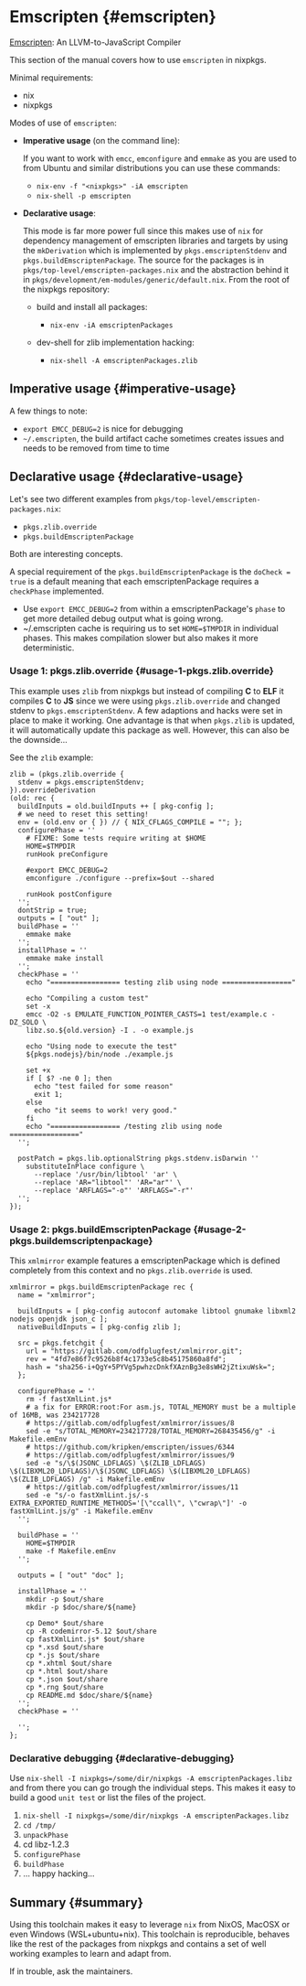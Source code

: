 # Emscripten {#emscripten}

[Emscripten](https://github.com/kripken/emscripten): An LLVM-to-JavaScript Compiler

This section of the manual covers how to use `emscripten` in nixpkgs.

Minimal requirements:

* nix
* nixpkgs

Modes of use of `emscripten`:

* **Imperative usage** (on the command line):

   If you want to work with `emcc`, `emconfigure` and `emmake` as you are used to from Ubuntu and similar distributions you can use these commands:

    * `nix-env -f "<nixpkgs>" -iA emscripten`
    * `nix-shell -p emscripten`

* **Declarative usage**:

    This mode is far more power full since this makes use of `nix` for dependency management of emscripten libraries and targets by using the `mkDerivation` which is implemented by `pkgs.emscriptenStdenv` and `pkgs.buildEmscriptenPackage`. The source for the packages is in `pkgs/top-level/emscripten-packages.nix` and the abstraction behind it in `pkgs/development/em-modules/generic/default.nix`. From the root of the nixpkgs repository:
    * build and install all packages:
        * `nix-env -iA emscriptenPackages`

    * dev-shell for zlib implementation hacking:
        * `nix-shell -A emscriptenPackages.zlib`

## Imperative usage {#imperative-usage}

A few things to note:

* `export EMCC_DEBUG=2` is nice for debugging
* `~/.emscripten`, the build artifact cache sometimes creates issues and needs to be removed from time to time

## Declarative usage {#declarative-usage}

Let's see two different examples from `pkgs/top-level/emscripten-packages.nix`:

* `pkgs.zlib.override`
* `pkgs.buildEmscriptenPackage`

Both are interesting concepts.

A special requirement of the `pkgs.buildEmscriptenPackage` is the `doCheck = true` is a default meaning that each emscriptenPackage requires a `checkPhase` implemented.

* Use `export EMCC_DEBUG=2` from within a emscriptenPackage's `phase` to get more detailed debug output what is going wrong.
* ~/.emscripten cache is requiring us to set `HOME=$TMPDIR` in individual phases. This makes compilation slower but also makes it more deterministic.

### Usage 1: pkgs.zlib.override {#usage-1-pkgs.zlib.override}

This example uses `zlib` from nixpkgs but instead of compiling **C** to **ELF** it compiles **C** to **JS** since we were using `pkgs.zlib.override` and changed stdenv to `pkgs.emscriptenStdenv`. A few adaptions and hacks were set in place to make it working. One advantage is that when `pkgs.zlib` is updated, it will automatically update this package as well. However, this can also be the downside...

See the `zlib` example:

    zlib = (pkgs.zlib.override {
      stdenv = pkgs.emscriptenStdenv;
    }).overrideDerivation
    (old: rec {
      buildInputs = old.buildInputs ++ [ pkg-config ];
      # we need to reset this setting!
      env = (old.env or { }) // { NIX_CFLAGS_COMPILE = ""; };
      configurePhase = ''
        # FIXME: Some tests require writing at $HOME
        HOME=$TMPDIR
        runHook preConfigure

        #export EMCC_DEBUG=2
        emconfigure ./configure --prefix=$out --shared

        runHook postConfigure
      '';
      dontStrip = true;
      outputs = [ "out" ];
      buildPhase = ''
        emmake make
      '';
      installPhase = ''
        emmake make install
      '';
      checkPhase = ''
        echo "================= testing zlib using node ================="

        echo "Compiling a custom test"
        set -x
        emcc -O2 -s EMULATE_FUNCTION_POINTER_CASTS=1 test/example.c -DZ_SOLO \
        libz.so.${old.version} -I . -o example.js

        echo "Using node to execute the test"
        ${pkgs.nodejs}/bin/node ./example.js

        set +x
        if [ $? -ne 0 ]; then
          echo "test failed for some reason"
          exit 1;
        else
          echo "it seems to work! very good."
        fi
        echo "================= /testing zlib using node ================="
      '';

      postPatch = pkgs.lib.optionalString pkgs.stdenv.isDarwin ''
        substituteInPlace configure \
          --replace '/usr/bin/libtool' 'ar' \
          --replace 'AR="libtool"' 'AR="ar"' \
          --replace 'ARFLAGS="-o"' 'ARFLAGS="-r"'
      '';
    });

### Usage 2: pkgs.buildEmscriptenPackage {#usage-2-pkgs.buildemscriptenpackage}

This `xmlmirror` example features a emscriptenPackage which is defined completely from this context and no `pkgs.zlib.override` is used.

    xmlmirror = pkgs.buildEmscriptenPackage rec {
      name = "xmlmirror";

      buildInputs = [ pkg-config autoconf automake libtool gnumake libxml2 nodejs openjdk json_c ];
      nativeBuildInputs = [ pkg-config zlib ];

      src = pkgs.fetchgit {
        url = "https://gitlab.com/odfplugfest/xmlmirror.git";
        rev = "4fd7e86f7c9526b8f4c1733e5c8b45175860a8fd";
        hash = "sha256-i+QgY+5PYVg5pwhzcDnkfXAznBg3e8sWH2jZtixuWsk=";
      };

      configurePhase = ''
        rm -f fastXmlLint.js*
        # a fix for ERROR:root:For asm.js, TOTAL_MEMORY must be a multiple of 16MB, was 234217728
        # https://gitlab.com/odfplugfest/xmlmirror/issues/8
        sed -e "s/TOTAL_MEMORY=234217728/TOTAL_MEMORY=268435456/g" -i Makefile.emEnv
        # https://github.com/kripken/emscripten/issues/6344
        # https://gitlab.com/odfplugfest/xmlmirror/issues/9
        sed -e "s/\$(JSONC_LDFLAGS) \$(ZLIB_LDFLAGS) \$(LIBXML20_LDFLAGS)/\$(JSONC_LDFLAGS) \$(LIBXML20_LDFLAGS) \$(ZLIB_LDFLAGS) /g" -i Makefile.emEnv
        # https://gitlab.com/odfplugfest/xmlmirror/issues/11
        sed -e "s/-o fastXmlLint.js/-s EXTRA_EXPORTED_RUNTIME_METHODS='[\"ccall\", \"cwrap\"]' -o fastXmlLint.js/g" -i Makefile.emEnv
      '';

      buildPhase = ''
        HOME=$TMPDIR
        make -f Makefile.emEnv
      '';

      outputs = [ "out" "doc" ];

      installPhase = ''
        mkdir -p $out/share
        mkdir -p $doc/share/${name}

        cp Demo* $out/share
        cp -R codemirror-5.12 $out/share
        cp fastXmlLint.js* $out/share
        cp *.xsd $out/share
        cp *.js $out/share
        cp *.xhtml $out/share
        cp *.html $out/share
        cp *.json $out/share
        cp *.rng $out/share
        cp README.md $doc/share/${name}
      '';
      checkPhase = ''

      '';
    };

### Declarative debugging {#declarative-debugging}

Use `nix-shell -I nixpkgs=/some/dir/nixpkgs -A emscriptenPackages.libz` and from there you can go trough the individual steps. This makes it easy to build a good `unit test` or list the files of the project.

1. `nix-shell -I nixpkgs=/some/dir/nixpkgs -A emscriptenPackages.libz`
2. `cd /tmp/`
3. `unpackPhase`
4. cd libz-1.2.3
5. `configurePhase`
6. `buildPhase`
7. ... happy hacking...

## Summary {#summary}

Using this toolchain makes it easy to leverage `nix` from NixOS, MacOSX or even Windows (WSL+ubuntu+nix). This toolchain is reproducible, behaves like the rest of the packages from nixpkgs and contains a set of well working examples to learn and adapt from.

If in trouble, ask the maintainers.
